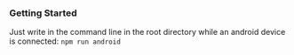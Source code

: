 ### Getting Started

Just write in the command line in the root directory while an android device is connected:
`npm run android` 
